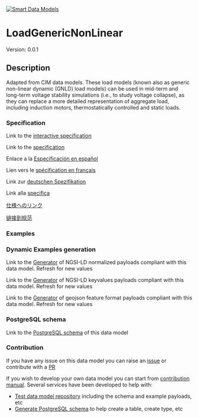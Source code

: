[![Smart Data Models](https://smartdatamodels.org/wp-content/uploads/2022/01/SmartDataModels_logo.png "Logo")](https://smartdatamodels.org)
# LoadGenericNonLinear
Version: 0.0.1

## Description 

Adapted from CIM data models. These load models (known also as generic non-linear dynamic (GNLD) load models) can be used in mid-term and long-term voltage stability simulations (i.e., to study voltage collapse), as they can replace a more detailed representation of aggregate load, including induction motors, thermostatically controlled and static loads.
### Specification

Link to the [interactive specification](https://swagger.lab.fiware.org/?url=https://smart-data-models.github.io/dataModel.EnergyCIM/LoadGenericNonLinear/swagger.yaml)

Link to the [specification](https://github.com/smart-data-models/dataModel.EnergyCIM/blob/master/LoadGenericNonLinear/doc/spec.md)

Enlace a la [Especificación en español](https://github.com/smart-data-models/dataModel.EnergyCIM/blob/master/LoadGenericNonLinear/doc/spec_ES.md)

Lien vers le [spécification en français](https://github.com/smart-data-models/dataModel.EnergyCIM/blob/master/LoadGenericNonLinear/doc/spec_FR.md)

Link zur [deutschen Spezifikation](https://github.com/smart-data-models/dataModel.EnergyCIM/blob/master/LoadGenericNonLinear/doc/spec_DE.md)

Link alla [specifica](https://github.com/smart-data-models/dataModel.EnergyCIM/blob/master/LoadGenericNonLinear/doc/spec_IT.md)

[仕様へのリンク](https://github.com/smart-data-models/dataModel.EnergyCIM/blob/master/LoadGenericNonLinear/doc/spec_JA.md)

[链接到规范](https://github.com/smart-data-models/dataModel.EnergyCIM/blob/master/LoadGenericNonLinear/doc/spec_ZH.md)
### Examples
### Dynamic Examples generation

Link to the [Generator](https://smartdatamodels.org/extra/ngsi-ld_generator.php?schemaUrl=https://raw.githubusercontent.com/smart-data-models/dataModel.EnergyCIM/master/LoadGenericNonLinear/schema.json&email=info@smartdatamodels.org) of NGSI-LD normalized payloads compliant with this data model. Refresh for new values

Link to the [Generator](https://smartdatamodels.org/extra/ngsi-ld_generator_keyvalues.php?schemaUrl=https://raw.githubusercontent.com/smart-data-models/dataModel.EnergyCIM/master/LoadGenericNonLinear/schema.json&email=info@smartdatamodels.org) of NGSI-LD keyvalues payloads compliant with this data model. Refresh for new values

Link to the [Generator](https://smartdatamodels.org/extra/geojson_features_generator.php?schemaUrl=https://raw.githubusercontent.com/smart-data-models/dataModel.EnergyCIM/master/LoadGenericNonLinear/schema.json&email=info@smartdatamodels.org) of geojson feature format payloads compliant with this data model. Refresh for new values
### PostgreSQL schema

Link to the [PostgreSQL schema](https://smart-data-models.github.io/dataModel.EnergyCIM/LoadGenericNonLinear/schema.sql) of this data model
### Contribution

 If you have any issue on this data model you can raise an [issue](https://github.com/smart-data-models/dataModel.EnergyCIM/issues)  or contribute with a [PR](https://github.com/smart-data-models/dataModel.EnergyCIM/pulls)

 If you wish to develop your own data model you can start from [contribution manual](https://bit.ly/contribution_manual). Several services have been developed to help with: 
 - [Test data model repository](https://smartdatamodels.org/index.php/data-models-contribution-api/) including the schema and example payloads, etc
 - [Generate PostgreSQL schema](https://smartdatamodels.org/index.php/sql-service/) to help create a table, create type, etc